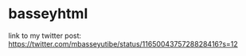 # basseyhtml
link to my twitter post: https://twitter.com/mbasseyutibe/status/1165004375728828416?s=12
